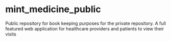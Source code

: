# mint_medicine_public
Public repository for book keeping purposes for the private repository. A full featured web application for healthcare providers and patients to view their visits
